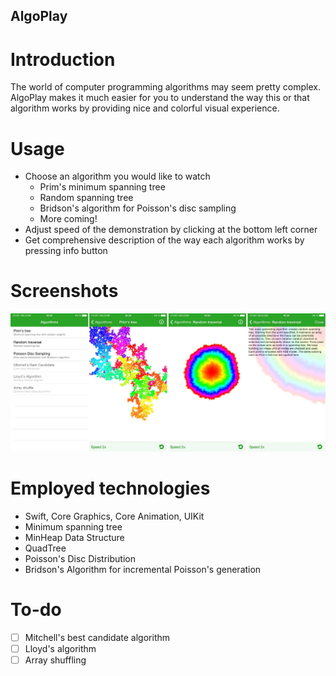 ## AlgoPlay
# Introduction
The world of computer programming algorithms may seem pretty complex. AlgoPlay makes it much easier for you to understand the way this or that algorithm works by providing nice and colorful visual experience.
# Usage
* Choose an algorithm you would like to watch
    * Prim's minimum spanning tree
    * Random spanning tree
    * Bridson's algorithm for Poisson's disc sampling
    * More coming!
* Adjust speed of the demonstration by clicking at the bottom left corner
* Get comprehensive description of the way each algorithm works by pressing info button

# Screenshots
![AlgoPlayScreenshot](Images/github_screens.jpg)

# Employed technologies
* Swift, Core Graphics, Core Animation, UIKit
* Minimum spanning tree
* MinHeap Data Structure
* QuadTree
* Poisson's Disc Distribution
* Bridson's Algorithm for incremental Poisson's generation

# To-do
- [ ] Mitchell's best candidate algorithm
- [ ] Lloyd's algorithm
- [ ] Array shuffling
